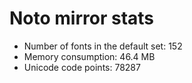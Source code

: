 # Noto mirror stats

* Number of fonts in the default set: 152
* Memory consumption: 46.4 MB
* Unicode code points: 78287


